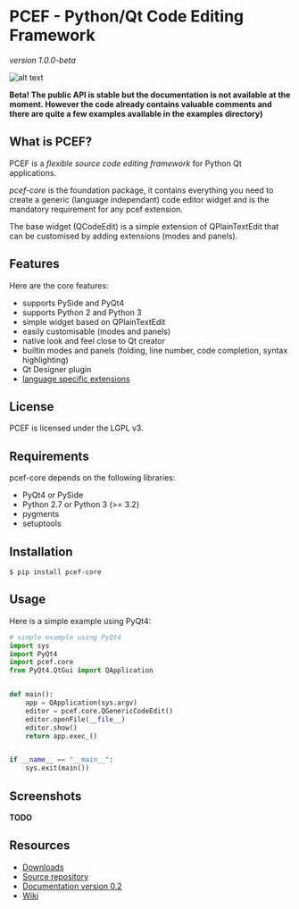 PCEF - Python/Qt Code Editing Framework
==========================================

*version 1.0.0-beta* 

![alt text](https://travis-ci.org/ColinDuquesnoy/pcef-core.png?branch=develop "Travis-CI build status")
    
**Beta! The public API is stable but the documentation is not available at the moment. 
However the code already contains valuable comments and there are quite a few examples available in the examples directory)**

What is PCEF?
----------------

PCEF is a *flexible source code editing framework* for Python Qt applications.

*pcef-core* is the foundation package, it contains everything you need to create a 
generic (language independant) code editor widget and is the mandatory requirement for any pcef extension.

The base widget (QCodeEdit) is a simple extension of QPlainTextEdit that can be customised by adding 
extensions (modes and panels).


Features
-------------

Here are the core features:

  * supports PySide and PyQt4
  * supports Python 2 and Python 3
  * simple widget based on QPlainTextEdit
  * easily customisable (modes and panels)
  * native look and feel close to Qt creator
  * builtin modes and panels (folding, line number, code completion, syntax highlighting)
  * Qt Designer plugin
  * [language specific extensions](https://github.com/ColinDuquesnoy/pcef-core/wiki/Extensions)

License
---------

PCEF is licensed under the LGPL v3.


Requirements
--------------

pcef-core depends on the following libraries:
   
   * PyQt4 or PySide
   * Python 2.7 or Python 3 (>= 3.2)
   * pygments
   * setuptools

Installation
--------------

    $ pip install pcef-core
    
Usage
--------------

Here is a simple example using PyQt4:

```python
# simple example using PyQt4
import sys
import PyQt4
import pcef.core
from PyQt4.QtGui import QApplication


def main():
    app = QApplication(sys.argv)
	editor = pcef.core.QGenericCodeEdit()
	editor.openFile(__file__)
	editor.show()
	return app.exec_()


if __name__ == "__main__":
	sys.exit(main())
```

Screenshots
----------------

**TODO**
    
Resources
----------------

* [Downloads](https://github.com/ColinDuquesnoy/pcef-core/releases)
* [Source repository](https://github.com/ColinDuquesnoy/pcef-core/)
* [Documentation version 0.2](http://packages.python.org/PCEF)
* [Wiki](https://github.com/ColinDuquesnoy/pcef-core/wiki)
